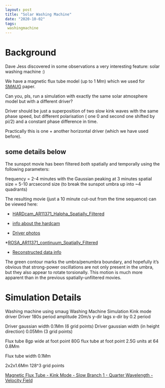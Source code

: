 ```yaml
---
layout: post
title: "Solar Washing Machine"
date: "2020-10-02"
tags:
 washingmachine
---
```




# Background

Dave Jess  discovered in some observations a very interesting feature: solar washing machine :) 


We have a magnetic flux tube model (up to 1 Mm) which we used for [SMAUG](http://solarwavetheory.blogspot.com/2015/12/smaug-is-sheffield-magnetohydrodynamics.html) paper. 


Can you, pls, run a simulation with exactly the same solar atmosphere model but with a different driver?

Driver should be just a  superposition
of two slow kink waves with the same phase speed, but different polarisation  ( one 0 and second one shifted by pi/2) 
and a constant phase difference in time.

Practically this is one  + another horizontal driver (which we have used before).

## some details below 

The sunspot movie has been filtered  *both* spatially and temporally using the following parameters:

frequency = 2-4 minutes with the Gaussian peaking at 3 minutes
spatial size = 5-10 arcsecond size (to break the sunspot umbra up into ~4 quadrants)





The resulting movie (just a 10 minute cut-out from the time sequence) can be viewed here:
* [HARDcam_AR11371_Halpha_Spatially_Filtered](https://drive.google.com/file/d/1-0zbJYa93CcD5SBUAxNwGE-VYfuf5NUb/view?usp=sharing)

* [info about the hardcam ](https://star.pst.qub.ac.uk/wiki/doku.php/public/research_areas/solar_physics/hardcam)

* [Driver photos](https://drive.google.com/file/d/10UWz8XDMkziq2OAgOp6QAGAsC3NAb4be/view?usp=sharing)

*[ROSA_AR11371_continuum_Spatially_Filtered](https://drive.google.com/file/d/10N8hYYLCldx1jh12ZPjTzWDeePV1dDZI/view?usp=sharing)

* [Reconstructed data info](https://star.pst.qub.ac.uk/wiki/doku.php/public/research_areas/solar_physics/rosa_reconstructed_archive#section2011)


The green contour marks the umbra/penumbra boundary, and hopefully it’s obvious that strong-power oscillations are not only present in the umbra, but they also appear to rotate torsionally. This motion is much more apparent than in the previous spatially-unfiltered movies.





# Simulation Details
Washing machine  using smaug 
Washing Machine Simulation
Kink mode driver Driver
180s period
amplitude 20m/s
y-dir lags x-dir by 0.2 period

Driver gaussian width 0.1Mm (6 grid points)
Driver gaussian width (in height direction) 0.05Mm (3 grid points)

Flux tube 8gp wide at foot point
80G flux tube at foot point 
2.5G units at 64  0.8Mm

Flux tube width 0.1Mm

2x2x1.6Mm 128^3 grid points

[Magnetic Flux Tube - Kink Mode - Slow Branch 1 - Quarter Wavelength - Velocity Field](https://youtu.be/1NisZFw7ek4)

